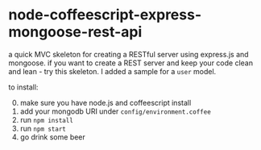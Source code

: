 node-coffeescript-express-mongoose-rest-api
============================

a quick MVC skeleton for creating a RESTful server using express.js and mongoose.
if you want to create a REST server and keep your code clean and lean - try this skeleton. 
I added a sample for a `user` model.

to install:

0. make sure you have node.js and coffeescript install
1. add your mongodb URI under `config/environment.coffee`
2. run `npm install`
3. run `npm start`
4. go drink some beer
